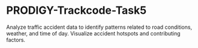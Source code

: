 # PRODIGY-Trackcode-Task5

Analyze traffic accident data to identify patterns related to road conditions, weather, and time of day. Visualize accident hotspots and contributing factors.
